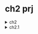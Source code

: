 # ch2 prj

<details>
  <summary>ch2</summary>
  
  ### my blog

1. init app w bootstrap, routing & scss
<!-- 1. Foo
1. Bar
   - Baz
   - Qux -->

```js
ng new my-blog --routing --style=scss --directory ./

npm i bootstrap
// npm i bootstrap-icons

`styles.scss`
@import "~bootstrap/dist/css/bootstrap.min.css";
// @import "~bootstrap-icons/font/bootstrap-icons.css";
// @import "~bootstrap/scss/bootstrap.scss";
```

2. add repo

```js
echo "# book-prj" >> README.md
git init
git add README.md
git commit -m "first commit"
git branch -M main
git remote add origin git@github.com:viktishchenko/book-prj.git
git push -u origin master
```

![Alt text](src/readmeAssets/init-ch2.png)

</details>

<details>
  <summary>ch2.1</summary>

1. basic layout

- only once comp

```js
ng generate module core --dry-run

ng generate component header --path=src/app/core --module=core --export --dry-run
```

- more than once comp

```js
ng g m shared --dry-run

ng g c footer --path=src/app/shared --module=shared --export --dry-run
```

![Alt text](src/readmeAssets/basic-app-comp.png)

</details>
